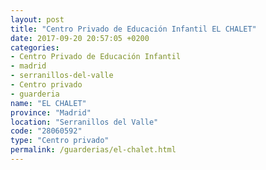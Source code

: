 ```yaml
---
layout: post
title: "Centro Privado de Educación Infantil EL CHALET"
date: 2017-09-20 20:57:05 +0200
categories:
- Centro Privado de Educación Infantil
- madrid
- serranillos-del-valle
- Centro privado
- guarderia
name: "EL CHALET"
province: "Madrid"
location: "Serranillos del Valle"
code: "28060592"
type: "Centro privado"
permalink: /guarderias/el-chalet.html
---
```

